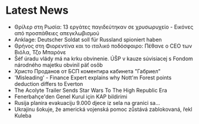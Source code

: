 # Latest News
-  Θρίλερ στη Ρωσία: 13 εργάτες παγιδεύτηκαν σε χρυσωρυχείο - Εικόνες από προσπάθειες απεγκλωβισμού
-  Anklage: Deutscher Soldat soll für Russland spioniert haben
-  Θρήνος στη Φιορεντίνα και το ιταλικό ποδόσφαιρο: Πέθανε ο CEO των Βιόλα, Τζο Μπαρόνε
-  Šéf úradu vlády má na krku obvinenie. ÚŠP v kauze súvisiacej s Fondom národného majetku obvinil päť osôb
-  Христо Проданов от БСП коментира кабинета "Габриел"
-  'Misleading' - Finance Expert explains why Nott'm Forest points deduction differs to Everton
-  The Acolyte Trailer Sends Star Wars To The High Republic Era
-  Fenerbahçe'den Genel Kurul için KAP bildirimi
-  Rusija planira evakuaciju 9.000 djece iz sela na granici sa...
-  Ukrajinu šokuje, že americká vojenská pomoc zůstává zablokovaná, řekl Kuleba
